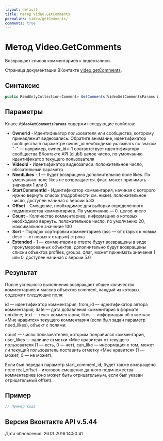 ```yaml
---
layout: default
title: Метод Video.GetComments
permalink: video/getComments/
comments: true
---
```

# Метод Video.GetComments
Возвращает список комментариев к видеозаписи.

Страница документации ВКонтакте [video.getComments](https://vk.com/dev/video.getComments).

## Синтаксис
``` csharp
public ReadOnlyCollection<Comment> GetComments(VideoGetCommentsParams @params)
```

## Параметры
Класс **`VideoGetCommentsParams`** содержит следующие свойства:

+ **OwnerId** - Идентификатор пользователя или сообщества, которому принадлежит видеозапись. Обратите внимание, идентификатор сообщества в параметре owner_id необходимо указывать со знаком "-" — например, owner_id=-1 соответствует идентификатору сообщества ВКонтакте API (club1)  целое число, по умолчанию идентификатор текущего пользователя
+ **VideoId** - Идентификатор видеозаписи. положительное число, обязательный параметр
+ **NeedLikes** - 1 — будет возвращено дополнительное поле likes. По умолчанию поле likes не возвращается. флаг, может принимать значения 1 или 0
+ **StartCommentId** - Идентификатор комментария, начиная с которого нужно вернуть список (подробности см. ниже). положительное число, доступен начиная с версии 5.33
+ **Offset** - Смещение, необходимое для выборки определенного подмножества комментариев. По умолчанию — 0. целое число
+ **Count** - Количество комментариев, информацию о которых необходимо вернуть. положительное число, по умолчанию 20, максимальное значение 100
+ **Sort** - Порядок сортировки комментариев (asc — от старых к новым, desc — от новых к старым) строка
+ **Extended** - 1 — комментарии в ответе будут возвращены в виде пронумерованных объектов, дополнительно будут возвращены списки объектов profiles, groups. флаг, может принимать значения 1 или 0, доступен начиная с версии 5.0

## Результат
После успешного выполнения возвращает общее количество комментариев и массив объектов comment, каждый из которых содержит следующие поля: 

id — идентификатор комментария; 
from_id — идентификатор автора комментария; 
date — дата добавления комментария в формате unixtime; 
text — текст комментария; 
likes — информация об отметках «Мне нравится» текущего комментария (если был задан параметр need_likes), объект с полями: 

count — число пользователей, которым понравился комментарий, 
user_likes — наличие отметки «Мне нравится» от текущего пользователя 
(1 — есть, 0 — нет), 
can_like — информация о том, может ли текущий пользователь поставить отметку «Мне нравится» 
(1 — может, 0 — не может). 


Если был передан параметр start_comment_id, будет также возвращено поле real_offset – итоговое смещение данного подмножества комментариев (оно может быть отрицательным, если был указан отрицательный offset).

## Пример
``` csharp
// Пример кода
```

## Версия Вконтакте API v.5.44
Дата обновления: 26.01.2016 14:50:41
